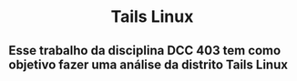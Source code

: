 
<center><h1>Tails Linux</h1></center>

<h2>Esse trabalho da disciplina DCC 403 tem como objetivo fazer uma análise da distrito Tails Linux</h2>
